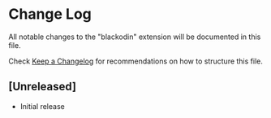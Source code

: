 # Change Log

All notable changes to the "blackodin" extension will be documented in this file.

Check [Keep a Changelog](http://keepachangelog.com/) for recommendations on how to structure this file.

## [Unreleased]

- Initial release
